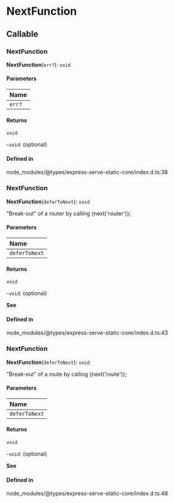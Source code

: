 # NextFunction

## Callable

### NextFunction

**NextFunction**(`err?`): `void`

#### Parameters

| Name |
| :------ |
| `err?` | `any` |

#### Returns

`void`

-`void`: (optional) 

#### Defined in

node_modules/@types/express-serve-static-core/index.d.ts:38

### NextFunction

**NextFunction**(`deferToNext`): `void`

"Break-out" of a router by calling {next('router')};

#### Parameters

| Name |
| :------ |
| `deferToNext` | ``"router"`` |

#### Returns

`void`

-`void`: (optional) 

**See**

#### Defined in

node_modules/@types/express-serve-static-core/index.d.ts:43

### NextFunction

**NextFunction**(`deferToNext`): `void`

"Break-out" of a route by calling {next('route')};

#### Parameters

| Name |
| :------ |
| `deferToNext` | ``"route"`` |

#### Returns

`void`

-`void`: (optional) 

**See**

#### Defined in

node_modules/@types/express-serve-static-core/index.d.ts:48
